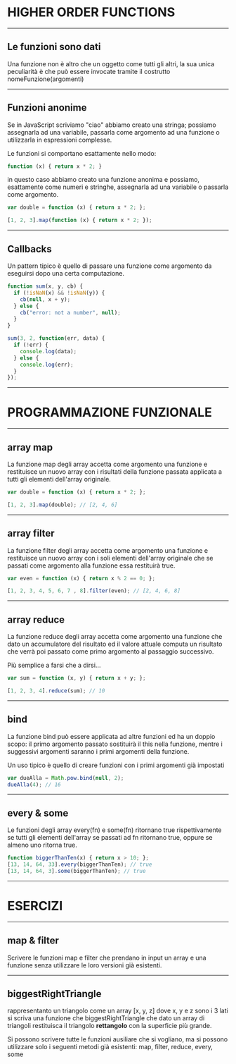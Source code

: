 HIGHER ORDER FUNCTIONS
=======================


----


Le funzioni sono dati
------------------------
Una funzione non è altro che un oggetto come tutti gli altri, la sua unica peculiarità è che può essere invocate tramite il costrutto nomeFunzione(argomenti)


----


Funzioni anonime
--------------------
Se in JavaScript scriviamo "ciao" abbiamo creato una stringa; possiamo assegnarla ad una variabile, passarla come argomento ad una funzione o utilizzarla in espressioni complesse.

Le funzioni si comportano esattamente nello modo:

```javascript
function (x) { return x * 2; }
```

in questo caso abbiamo creato una funzione anonima e possiamo, esattamente come numeri e stringhe, assegnarla ad una variabile o passarla come argomento.

```javascript
var double = function (x) { return x * 2; };

[1, 2, 3].map(function (x) { return x * 2; });
```


----


Callbacks
-----------
Un pattern tipico è quello di passare una funzione come argomento da eseguirsi dopo una certa computazione.

```javascript
function sum(x, y, cb) {
  if (!isNaN(x) && !isNaN(y)) {
    cb(null, x + y);
  } else {
    cb("error: not a number", null);
  }
}

sum(3, 2, function(err, data) {
  if (!err) {
    console.log(data);
  } else {
    console.log(err);
  }
});

```


---


PROGRAMMAZIONE FUNZIONALE
===========================


----


array map
------------
La funzione map degli array accetta come argomento una funzione e restituisce un nuovo array con i risultati della funzione passata applicata a tutti gli elementi dell'array originale.

```javascript
var double = function (x) { return x * 2; };

[1, 2, 3].map(double); // [2, 4, 6]
```

----


array filter
------------
La funzione filter degli array accetta come argomento una funzione e restituisce un nuovo array con i soli elementi dell'array originale che se passati come argomento alla funzione essa restituirà true.

```javascript
var even = function (x) { return x % 2 == 0; };

[1, 2, 3, 4, 5, 6, 7 , 8].filter(even); // [2, 4, 6, 8]
```


----


array reduce
------------
La funzione reduce degli array accetta come argomento una funzione che dato un accumulatore del risultato ed il valore attuale computa un risultato che verrà poi passato come primo argomento al passaggio successivo.

Più semplice a farsi che a dirsi...

```javascript
var sum = function (x, y) { return x + y; };

[1, 2, 3, 4].reduce(sum); // 10
```


----


bind
----
La funzione bind può essere applicata ad altre funzioni ed ha un doppio scopo:
il primo argomento passato sostituirà il this nella funzione, mentre i suggessivi
argomenti saranno i primi argomenti della funzione.

Un uso tipico è quello di creare funzioni con i primi argomenti già impostati

```javascript
var dueAlla = Math.pow.bind(null, 2);
dueAlla(4); // 16
```


----


every & some
------------
Le funzioni degli array every(fn) e some(fn) ritornano true rispettivamente se
tutti gli elementi dell'array se passati ad fn ritornano true, oppure se almeno
uno ritorna true.

```javascript
function biggerThanTen(x) { return x > 10; };
[13, 14, 64, 33].every(biggerThanTen); // true
[13, 14, 64, 3].some(biggerThanTen); // true
```


---


ESERCIZI
========


----


map & filter
------------
Scrivere le funzioni map e filter che prendano in input un array e una funzione
senza utilizzare le loro versioni già esistenti.


----


biggestRightTriangle
--------------------
rappresentanto un triangolo come un array [x, y, z] dove x, y e z sono i 3 lati
si scriva una funzione che biggestRightTriangle che dato un array di triangoli
restituisca il triangolo **rettangolo** con la superficie più grande.

Si possono scrivere tutte le funzioni ausiliare che si vogliano, ma si possono
utilizzare solo i seguenti metodi già esistenti: map, filter, reduce, every,
some
